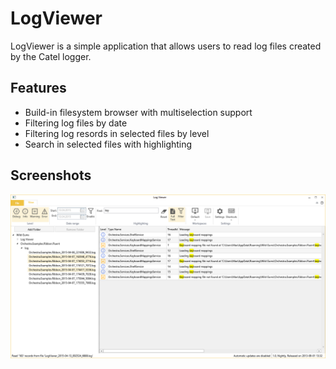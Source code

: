 # LogViewer

LogViewer is a simple application that allows users to read log files created by the Catel logger.


## Features

* Build-in filesystem browser with multiselection support
* Filtering log files by date
* Filtering log resords in selected files by level
* Search in selected files with highlighting

## Screenshots

![LogViewer 01](doc/images/LogViewer_01.png)